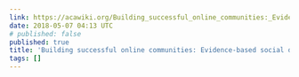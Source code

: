 ```yaml
---
link: https://acawiki.org/Building_successful_online_communities:_Evidence-based_social_design
date: 2018-05-07 04:13 UTC
# published: false
published: true
title: 'Building successful online communities: Evidence-based social design - AcaWiki'
tags: []
---
```



